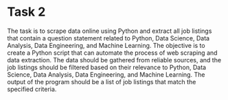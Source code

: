 # Task 2
The task is to scrape data online using Python and extract all job listings that contain a question statement related to Python, Data Science, Data Analysis, Data Engineering, and Machine Learning. The objective is to create a Python script that can automate the process of web scraping and data extraction. The data should be gathered from reliable sources, and the job listings should be filtered based on their relevance to Python, Data Science, Data Analysis, Data Engineering, and Machine Learning. 
The output of the program should be a list of job listings that match the specified criteria.  